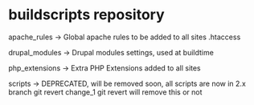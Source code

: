 buildscripts repository
=======================

apache_rules   -> Global apache rules to be added to all sites .htaccess

drupal_modules -> Drupal modules settings, used at buildtime

php_extensions -> Extra PHP Extensions added to all sites

scripts -> DEPRECATED, will be removed soon, all scripts are now in 2.x branch
git revert change_1
git revert will remove this or not 

